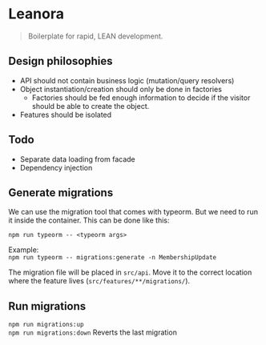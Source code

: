 # Leanora
> Boilerplate for rapid, LEAN development.

## Design philosophies
- API should not contain business logic (mutation/query resolvers)
- Object instantiation/creation should only be done in factories
  - Factories should be fed enough information to decide if the
    visitor should be able to create the object.
- Features should be isolated

## Todo
- Separate data loading from facade
- Dependency injection

## Generate migrations
We can use the migration tool that comes with typeorm. But we need to run it
inside the container. This can be done like this:

`npm run typeorm -- <typeorm args>`

Example:<br>
`npm run typeorm -- migrations:generate -n MembershipUpdate`

The migration file will be placed in `src/api`. Move it to the correct location
where the feature lives (`src/features/**/migrations/`).

## Run migrations
`npm run migrations:up`<br>
`npm run migrations:down` Reverts the last migration
